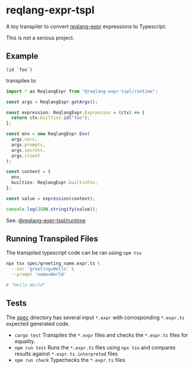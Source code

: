 # reqlang-expr-tspl

A toy transpiler to convert [reqlang-expr](https://github.com/testingrequired/reqlang-expr) expressions to Typescript.

This is not a serious project.

## Example

```
(id `foo`)
```

transpiles to

```typescript
import * as ReqlangExpr from "@reqlang-expr-tspl/runtime";

const args = ReqlangExpr.getArgs();

const expression: ReqlangExpr.Expression = (ctx) => {
  return ctx.builtins.id("foo");
};

const env = new ReqlangExpr.Env(
  args.vars,
  args.prompts,
  args.secrets,
  args.client
);

const context = {
  env,
  builtins: ReqlangExpr.builtinFns,
};

const value = expression(context);

console.log(JSON.stringify(value));
```

See: [@reqlang-expr-tspl/runtime](./src/index.ts)

## Running Transpiled Files

The transpiled typescript code can be ran using `npm tsx`

```bash
npx tsx spec/greeting_name.expr.ts \
  --var 'greeting=Hello' \
  --prompt 'name=World'

# "Hello World"
```

## Tests

The [spec](./spec/) directory has several input `*.expr` with corrosponding `*.expr.ts` expected generated code.

- `cargo test` Transpiles the `*.expr` files and checks the `*.expr.ts` files for equality.
- `npm run test` Runs the `*.expr.ts` files using `npx tsx` and compares results against `*.expr.ts.interpreted` files
- `npm run check` Typechecks the `*.expr.ts` files
